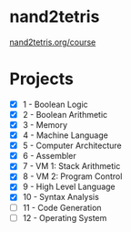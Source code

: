# nand2tetris
[nand2tetris.org/course](nand2tetris.org/course)

# Projects
- [x] 1 - Boolean Logic
- [x] 2 - Boolean Arithmetic
- [x] 3 - Memory
- [x] 4 - Machine Language
- [x] 5 - Computer Architecture
- [x] 6 - Assembler
- [x] 7 - VM 1: Stack Arithmetic
- [x] 8 - VM 2: Program Control
- [x] 9 - High Level Language
- [x] 10 - Syntax Analysis
- [ ] 11 - Code Generation
- [ ] 12 - Operating System
